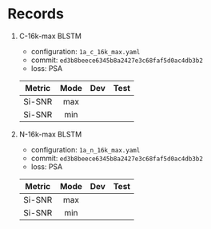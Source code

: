 # Records

1. C-16k-max BLSTM

    - configuration: `1a_c_16k_max.yaml`
    - commit: `ed3b8beece6345b8a2427e3c68faf5d0ac4db3b2`
    - loss: PSA

    | Metric | Mode | Dev | Test |
    |:---:|:---:|:---:|:---:|
    | Si-SNR | max |  |  |
    | Si-SNR | min |  |  |

2. N-16k-max BLSTM

    - configuration: `1a_n_16k_max.yaml`
    - commit: `ed3b8beece6345b8a2427e3c68faf5d0ac4db3b2`
    - loss: PSA

    | Metric | Mode | Dev | Test |
    |:---:|:---:|:---:|:---:|
    | Si-SNR | max |  |  |
    | Si-SNR | min |  |  |
